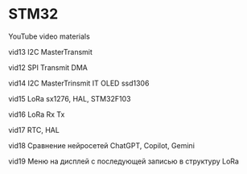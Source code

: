 # STM32
YouTube video materials

vid13 I2C MasterTransmit

vid12 SPI Transmit DMA

vid14 I2C MasterTrinsmit IT OLED ssd1306

vid15 LoRa sx1276, HAL, STM32F103

vid16 LoRa Rx Tx

vid17 RTC, HAL

vid18 Сравнение нейросетей ChatGPT, Copilot, Gemini

vid19 Меню на дисплей c последующей записью в структуру LoRa
